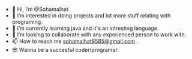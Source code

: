 - 👋 Hi, I’m @Sohamalhat
- 👀 I’m interested in doing projects and lot more stuff relating with programing.
- 🌱 I’m currently learning java and it's an intresting language.
- 💞️ I’m looking to collaborate with any experienced person to work with. 
- 📫 How to reach me sohamalhat8585@gmail.com .
- 😎 Wanna be a succesful coder/programer.
<!---
Sohamalhat/Sohamalhat is a ✨ special ✨ repository because its `README.md` (this file) appears on your GitHub profile.
You can click the Preview link to take a look at your changes.
--->
